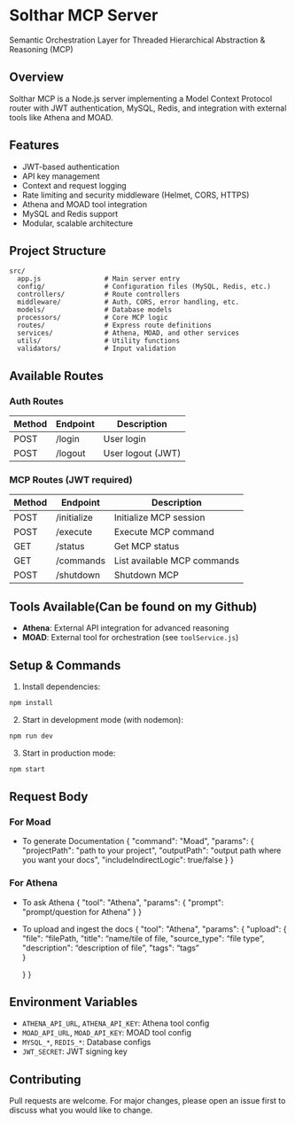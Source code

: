 
# Solthar MCP Server

Semantic Orchestration Layer for Threaded Hierarchical Abstraction & Reasoning (MCP)

## Overview
Solthar MCP is a Node.js server implementing a Model Context Protocol router with JWT authentication, MySQL, Redis, and integration with external tools like Athena and MOAD.

## Features
- JWT-based authentication
- API key management
- Context and request logging
- Rate limiting and security middleware (Helmet, CORS, HTTPS)
- Athena and MOAD tool integration
- MySQL and Redis support
- Modular, scalable architecture

## Project Structure
```
src/
  app.js                # Main server entry
  config/               # Configuration files (MySQL, Redis, etc.)
  controllers/          # Route controllers
  middleware/           # Auth, CORS, error handling, etc.
  models/               # Database models
  processors/           # Core MCP logic
  routes/               # Express route definitions
  services/             # Athena, MOAD, and other services
  utils/                # Utility functions
  validators/           # Input validation
```

## Available Routes

### Auth Routes
| Method | Endpoint      | Description         |
|--------|--------------|---------------------|
| POST   | /login       | User login          |
| POST   | /logout      | User logout (JWT)   |

### MCP Routes (JWT required)
| Method | Endpoint         | Description                  |
|--------|------------------|------------------------------|
| POST   | /initialize      | Initialize MCP session       |
| POST   | /execute         | Execute MCP command          |
| GET    | /status          | Get MCP status               |
| GET    | /commands        | List available MCP commands  |
| POST   | /shutdown        | Shutdown MCP                 |

## Tools Available(Can be found on my Github)
- **Athena**: External API integration for advanced reasoning
- **MOAD**: External tool for orchestration (see `toolService.js`)

## Setup & Commands
1. Install dependencies:
  ```bash
  npm install
  ```
2. Start in development mode (with nodemon):
  ```bash
  npm run dev
  ```
3. Start in production mode:
  ```bash
  npm start
  ```

## Request Body

### For Moad

- To generate Documentation 
 {
  "command": "Moad",
  "params": {
    "projectPath": "path to your project",
    "outputPath": "output path where you want your docs",
    "includeIndirectLogic": true/false
  }
}

### For Athena

- To ask Athena
{
  "tool": "Athena",
  "params": {
    "prompt": "prompt/question for Athena" 
  }
}

- To upload and ingest the docs
{
  "tool": "Athena",
  "params": {
    "upload": {
        "file": “filePath,
        "title": “name/tile of file,
        "source_type": “file type”,
        "description": “description of file”,
        "tags": “tags”	
    }
    
  }
}

## Environment Variables
- `ATHENA_API_URL`, `ATHENA_API_KEY`: Athena tool config
- `MOAD_API_URL`, `MOAD_API_KEY`: MOAD tool config
- `MYSQL_*`, `REDIS_*`: Database configs
- `JWT_SECRET`: JWT signing key

## Contributing
Pull requests are welcome. For major changes, please open an issue first to discuss what you would like to change.





